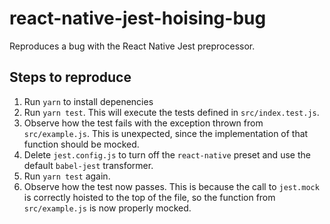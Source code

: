# react-native-jest-hoising-bug

Reproduces a bug with the React Native Jest preprocessor.

## Steps to reproduce

1. Run `yarn` to install depenencies
2. Run `yarn test`. This will execute the tests defined in `src/index.test.js`.
3. Observe how the test fails with the exception thrown from `src/example.js`. This is unexpected, since the implementation of that function should be mocked.
4. Delete `jest.config.js` to turn off the `react-native` preset and use the default `babel-jest` transformer.
5. Run `yarn test` again.
6. Observe how the test now passes. This is because the call to `jest.mock` is correctly hoisted to the top of the file, so the function from `src/example.js` is now properly mocked.